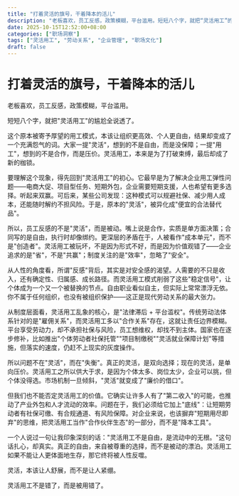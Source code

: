 ```yaml
---
title: "打着灵活的旗号，干着降本的活儿"
description: "老板喜欢，员工反感，政策模糊，平台滥用。短短八个字，就把“灵活用工”的尴尬全说透了。"
date: 2025-10-15T12:52:00+08:00
categories: ["职场洞察"]
tags: ["灵活用工", "劳动关系", "企业管理", "职场文化"]
draft: false
---
```


# 打着灵活的旗号，干着降本的活儿

老板喜欢，员工反感，政策模糊，平台滥用。

短短八个字，就把"灵活用工"的尴尬全说透了。

这个原本被寄予厚望的用工模式，本该让组织更高效、个人更自由，结果却变成了一个充满怨气的词。大家一提"灵活"，想到的不是自由，而是没保障；一提"用工"，想到的不是合作，而是压价。灵活用工，本来是为了打破束缚，最后却成了新的枷锁。

要理解这个现象，得先回到"灵活用工"的初心。它最早是为了解决企业用工弹性问题——电商大促、项目型任务、短期外包，企业需要短期支援，人也希望有更多选择。听起来双赢。可后来，某些公司发现：这种模式可以规避社保、减少用人成本，还能随时解约不担风险。于是，原本的"灵活"，被异化成"便宜的合法替代品"。

所以，员工反感的不是"灵活"，而是被动。嘴上说是合作，实质是单方面决策；合同写的是自由，执行时却像绑约。更深层的矛盾在于，人被看作"成本单元"，而不是"创造者"。灵活用工被玩坏，不是因为形式不好，而是因为价值观错了——企业追求的是"省"，不是"共赢"；制度关注的是"效率"，忽略了"安全"。

从人性的角度看，所谓"反感"背后，其实是对安全感的渴望。人需要的不只是收入，还有确定性、归属感、成长路径。而灵活用工模式削弱了这些"稳定信号"，让个体成为一个又一个被替换的节点。自由职业看似自主，但实际上常常漂浮无依。你不属于任何组织，也没有被组织保护——这正是现代劳动关系的最大张力。

从制度层面看，灵活用工乱象的核心，是"法律滞后 + 平台滥权"。传统劳动法体系针对的是"雇佣关系"，而灵活用工多以"合作关系"存在，这就让责任边界模糊。平台享受劳动力，却不承担社保与风险，员工想维权，却找不到主体。国家也在逐步修补，比如推出"个体劳动者社保托管""项目制缴税""灵活就业保障计划"等措施，但落实的速度，仍赶不上现实的灰度操作。

所以问题不在"灵活"，而在"失衡"。真正的灵活，是双向选择；现在的灵活，是单向压价。灵活用工之所以供大于求，是因为个体太多、岗位太少，企业可以挑，但个体没得选。市场机制一旦倾斜，"灵活"就变成了"廉价的借口"。

但我们也不能否定灵活用工的价值。它确实让许多人有了"第二收入"的可能，也推动了产业外包和人才流动的效率。问题在于，我们必须给它加上"底线"：让短期劳动者有社保可缴、有合规通道、有风险保障。对企业来说，也该摒弃"短期用尽即弃"的思维，把灵活用工当作"合作伙伴生态"的一部分，而不是"降本工具"。

一个人说过一句让我印象深刻的话："灵活用工不是自由，是流动中的无根。"这句话扎心，却真实。真正的自由，来自被尊重的选择，而不是被动的漂泊。灵活用工如果不能让人更体面地生存，那它终将被人性反噬。

灵活，本该让人舒展，而不是让人紧绷。

灵活用工不是错了，而是被用错了。